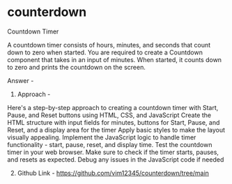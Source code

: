 # counterdown
Countdown Timer

A countdown timer consists of hours, minutes, and seconds that count down to zero when started. You are required to create a Countdown component that takes in an input of minutes. When started, it counts down to zero and prints the countdown on the screen.

Answer - 

1. Approach -
 
Here's a step-by-step approach to creating a countdown timer with Start, Pause, and Reset buttons using HTML, CSS, and JavaScript
Create the HTML structure with input fields for minutes, buttons for Start, Pause, and Reset, and a display area for the timer
Apply basic styles to make the layout visually appealing.
Implement the JavaScript logic to handle timer functionality - start, pause, reset, and display time.
Test the countdown timer in your web browser. Make sure to check if the timer starts, pauses, and resets as expected. Debug any issues in the JavaScript code if needed

2. Github Link -
 https://github.com/vim12345/counterdown/tree/main
